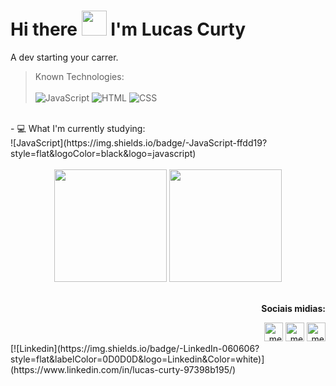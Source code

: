 # Hi there <img src="https://github.com/kaueMarques/kaueMarques/raw/master/hi.gif" width="40px"> I'm Lucas Curty
   A dev starting your carrer.
 >Known Technologies: <br><br>
 ![JavaScript](https://img.shields.io/badge/-JavaScript-ffdd19?style=flat&logoColor=white&logo=javascript)
 ![HTML](https://img.shields.io/badge/-HTML-ff0d00?style=flat&logoColor=white&logo=html5) 
 ![CSS](https://img.shields.io/badge/-CSS-196eff?style=flat&logoColor=white&logo=css3)
 <br>
  - 💻 What I'm currently studying:<br>
  ![JavaScript](https://img.shields.io/badge/-JavaScript-ffdd19?style=flat&logoColor=black&logo=javascript)
<br><br>
<div align="center">
  <img height="180em" src="https://github-readme-stats.vercel.app/api/top-langs/?username=lucascurty&layout=compact&langs_count=16&theme=highcontrast"/>
  <img height="180em" src="https://github-readme-stats.vercel.app/api?username=lucascurty&show_icons=true&theme=tokyonight">
</div>
<br>

<div align="right">
  <p><strong>Sociais midias:</strong></p>
  <a href="https://www.instagram.com/ldcurty/"><img src="https://image.flaticon.com/icons/png/512/408/408707.png" alt=" meu instagram" width="30px"></a>
  <a href="https://twitter.com/Ldcurty" target:"_blank"><img src="https://image.flaticon.com/icons/png/512/1322/1322042.png" alt=" meu twitter" width="30px"></a>
  <a href="https://www.linkedin.com/in/lucas-curty-97398b195/"><img src="https://image.flaticon.com/icons/png/512/1384/1384889.png" alt=" meu linkedin" width="30px"></a>
</div>
[![Linkedin](https://img.shields.io/badge/-LinkedIn-060606?style=flat&labelColor=0D0D0D&logo=Linkedin&Color=white)](https://www.linkedin.com/in/lucas-curty-97398b195/)
 
